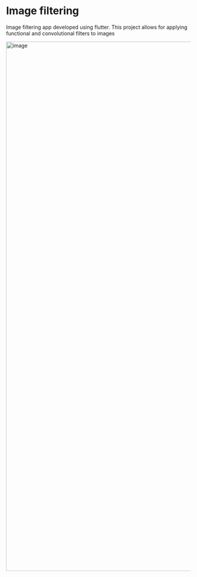 # Image filtering

Image filtering app developed using flutter. This project allows for applying functional and convolutional filters to images

<img width="1440" alt="image" src="https://user-images.githubusercontent.com/22380943/222823730-5e740d58-bc58-4bdf-96c4-9a7be0ccf798.png">
